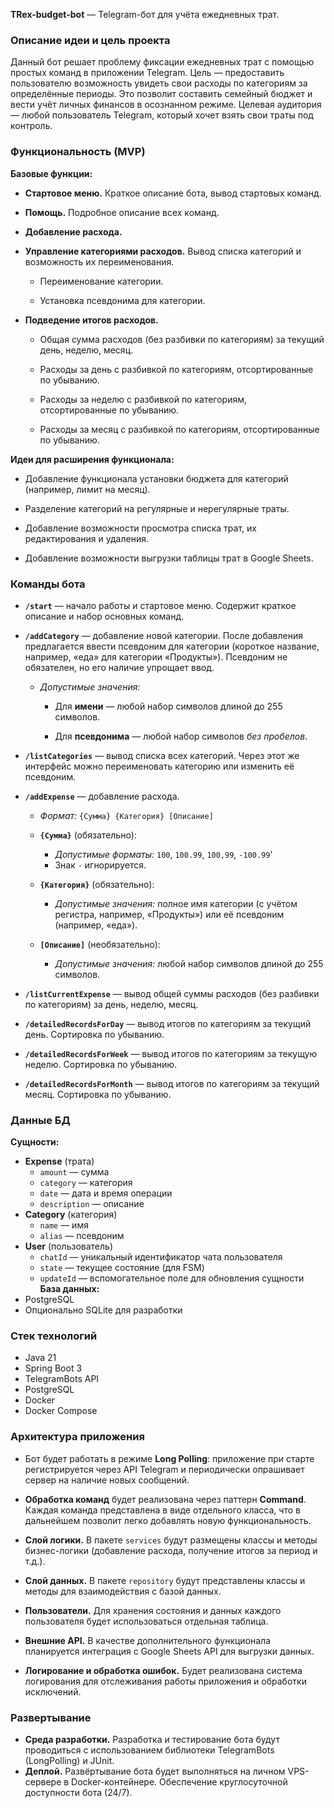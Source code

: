 **TRex-budget-bot** — Telegram-бот для учёта ежедневных трат.

### Описание идеи и цель проекта

Данный бот решает проблему фиксации ежедневных трат с помощью простых команд в приложении Telegram.
Цель — предоставить пользователю возможность увидеть свои расходы по категориям за определённые периоды. Это позволит составить семейный бюджет и вести учёт личных финансов в осознанном режиме.
Целевая аудитория — любой пользователь Telegram, который хочет взять свои траты под контроль.

### Функциональность (MVP)

**Базовые функции:**

- **Стартовое меню.** Краткое описание бота, вывод стартовых команд.

- **Помощь.** Подробное описание всех команд.

- **Добавление расхода.**

- **Управление категориями расходов.** Вывод списка категорий и возможность их переименования.

	- Переименование категории.

	- Установка псевдонима для категории.

- **Подведение итогов расходов.**

	- Общая сумма расходов (без разбивки по категориям) за текущий день, неделю, месяц.

	- Расходы за день с разбивкой по категориям, отсортированные по убыванию.

	- Расходы за неделю с разбивкой по категориям, отсортированные по убыванию.

	- Расходы за месяц с разбивкой по категориям, отсортированные по убыванию.


**Идеи для расширения функционала:**

- Добавление функционала установки бюджета для категорий (например, лимит на месяц).

- Разделение категорий на регулярные и нерегулярные траты.

- Добавление возможности просмотра списка трат, их редактирования и удаления.

- Добавление возможности выгрузки таблицы трат в Google Sheets.


### Команды бота

- **`/start`** — начало работы и стартовое меню. Содержит краткое описание и набор основных команд.

- **`/addCategory`** — добавление новой категории. После добавления предлагается ввести псевдоним для категории (короткое название, например, «еда» для категории «Продукты»). Псевдоним не обязателен, но его наличие упрощает ввод.

	- _Допустимые значения:_

		- Для **имени** — любой набор символов длиной до 255 символов.

		- Для **псевдонима** — любой набор символов _без пробелов_.

- **`/listCategories`** — вывод списка всех категорий. Через этот же интерфейс можно переименовать категорию или изменить её псевдоним.

- **`/addExpense`** — добавление расхода.

	- _Формат:_ `{Сумма} {Категория} [Описание]`

	- **`{Сумма}`** (обязательно):

		- _Допустимые форматы:_ `100`, `100.99`, `100,99`, `-100.99`'
        - Знак `-` игнорируется.

	- **`{Категория}`** (обязательно):

		- _Допустимые значения:_ полное имя категории (с учётом регистра, например, «Продукты») или её псевдоним (например, «еда»).

	- **`[Описание]`** (необязательно):

		- _Допустимые значения:_ любой набор символов длиной до 255 символов.

- **`/listCurrentExpense`** — вывод общей суммы расходов (без разбивки по категориям) за день, неделю, месяц.

- **`/detailedRecordsForDay`** — вывод итогов по категориям за текущий день. Сортировка по убыванию.

- **`/detailedRecordsForWeek`** — вывод итогов по категориям за текущую неделю. Сортировка по убыванию.

- **`/detailedRecordsForMonth`** — вывод итогов по категориям за текущий месяц. Сортировка по убыванию.


### Данные БД

**Сущности:**

- **Expense** (трата)
	- `amount` — сумма
	- `category` — категория
	- `date` — дата и время операции
	- `description` — описание
- **Category** (категория)
	- `name` — имя
	- `alias` — псевдоним
- **User** (пользователь)
	- `chatId` — уникальный идентификатор чата пользователя
	- `state` — текущее состояние (для FSM)
	- `updateId` — вспомогательное поле для обновления сущности
	  **База данных:**
- PostgreSQL
- Опционально SQLite для разработки

### Стек технологий

- Java 21
- Spring Boot 3
- TelegramBots API
- PostgreSQL
- Docker
- Docker Compose

### Архитектура приложения

- Бот будет работать в режиме **Long Polling**: приложение при старте регистрируется через API Telegram и периодически опрашивает сервер на наличие новых сообщений.

- **Обработка команд** будет реализована через паттерн **Command**. Каждая команда представлена в виде отдельного класса, что в дальнейшем позволит легко добавлять новую функциональность.

- **Слой логики.** В пакете `services` будут размещены классы и методы бизнес-логики (добавление расхода, получение итогов за период и т.д.).

- **Слой данных.** В пакете `repository` будут представлены классы и методы для взаимодействия с базой данных.

- **Пользователи.** Для хранения состояния и данных каждого пользователя будет использоваться отдельная таблица.

- **Внешние API.** В качестве дополнительного функционала планируется интеграция с Google Sheets API для выгрузки данных.

- **Логирование и обработка ошибок.** Будет реализована система логирования для отслеживания работы приложения и обработки исключений.

### Развертывание

- **Среда разработки.** Разработка и тестирование бота будут проводиться с использованием библиотеки TelegramBots (LongPolling) и JUnit.
- **Деплой.** Развёртывание бота будет выполняться на личном VPS-сервере в Docker-контейнере. Обеспечение круглосуточной доступности бота (24/7).